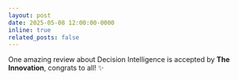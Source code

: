 ```yaml
---
layout: post
date: 2025-05-08 12:00:00-0000
inline: true
related_posts: false
---
```


One amazing review about Decision Intelligence is accepted by <b>The Innovation</b>, congrats to all! :sparkles: 
